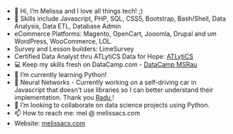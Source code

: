 - 👋 Hi, I’m Melissa and I love all things tech! ;)
- 👀 Skills include Javascript, PHP, SQL, CSS5, Bootstrap, Bash/Shell, Data Analysis, Data ETL, Database Admin
- eCommerce Platforms: Magento, OpenCart, Jooomla, Drupal and um WordPress, WooCommerce, LOL.
- Survey and Lesson builders: LimeSurvey
- Certified Data Analyst thru ATLytiCS Data for Hope: <a href="https://atlytics.org/units/education/">ATLytiCS</a>
- :computer: Keep my skills fresh on DataCamp.com - <a href="https://www.datacamp.com/portfolio/melissa-s-rau">DataCamp MSRau</a>                                         
- 🌱 I’m currently learning Python!
- 🌱 Neural Networks - Currently working on a self-driving car in Javascript that doesn't use libraries so I can better understand their implementation. Thank you <a href="https://www.linkedin.com/in/radu-mariescu-istodor-4629301b8/"> Radu </a>!
- 💞️ I’m looking to collaborate on data science projects using Python.
- 📫 How to reach me: mel @ melissacs.com
- Website: <a href="https://melissacs.com">melissacs.com</a>
<!---
melrauinaz/melrauinaz is a ✨ special ✨ repository because its `README.md` (this file) appears on your GitHub profile.
You can click the Preview link to take a look at your changes..
--->
